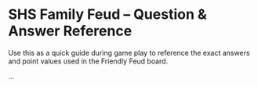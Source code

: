 # SHS Family Feud – Question & Answer Reference

Use this as a quick guide during game play to reference the exact answers and point values used in the Friendly Feud board.

...
